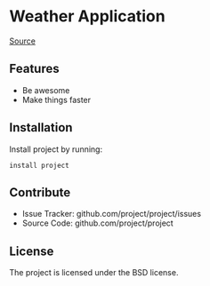# Weather Application

[Source](https://www.theodinproject.com/lessons/node-path-javascript-weather-app)

## Features

- Be awesome
- Make things faster

## Installation

Install project by running:

    install project

## Contribute

- Issue Tracker: github.com/project/project/issues
- Source Code: github.com/project/project

## License

The project is licensed under the BSD license.
